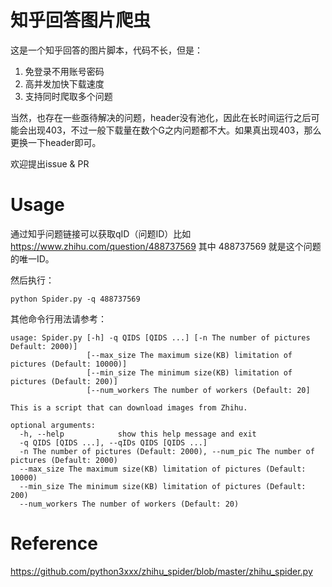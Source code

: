 # 知乎回答图片爬虫

这是一个知乎回答的图片脚本，代码不长，但是：

1. 免登录不用账号密码
2. 高并发加快下载速度
3. 支持同时爬取多个问题

当然，也存在一些亟待解决的问题，header没有池化，因此在长时间运行之后可能会出现403，不过一般下载量在数个G之内问题都不大。如果真出现403，那么更换一下header即可。

欢迎提出issue & PR

# Usage

通过知乎问题链接可以获取qID（问题ID）比如 https://www.zhihu.com/question/488737569 其中 488737569 就是这个问题的唯一ID。

然后执行：

``` shell
python Spider.py -q 488737569
```

其他命令行用法请参考：

```shell
usage: Spider.py [-h] -q QIDS [QIDS ...] [-n The number of pictures Default: 2000)]
                 [--max_size The maximum size(KB) limitation of pictures (Default: 10000)]
                 [--min_size The minimum size(KB) limitation of pictures (Default: 200)]
                 [--num_workers The number of workers (Default: 20]

This is a script that can download images from Zhihu.

optional arguments:
  -h, --help            show this help message and exit
  -q QIDS [QIDS ...], --qIDs QIDS [QIDS ...]
  -n The number of pictures (Default: 2000), --num_pic The number of pictures (Default: 2000)
  --max_size The maximum size(KB) limitation of pictures (Default: 10000)
  --min_size The minimum size(KB) limitation of pictures (Default: 200)
  --num_workers The number of workers (Default: 20)
```

# Reference
https://github.com/python3xxx/zhihu_spider/blob/master/zhihu_spider.py
